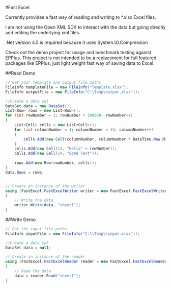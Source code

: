 #Fast Excel

Currently provides a fast way of reading and writing to *.xlsx Excel files.

I am not using the Open XML SDK to interact with the data but going directly and editing the underlying xml files.

.Net version 4.5 is required because it uses System.IO.Compression

Check out the demo project for usage and benchmark testing against EPPlus.
This project is not intended to be a replacement for full featured packages like EPPlus, just light weight fast way of saving data to Excel.

##Read Demo

```C#
// Get your template and output file paths
FileInfo templateFile = new FileInfo("Template.xlsx");
FileInfo outputFile = new FileInfo("C:\Temp\output.xlsx"));

//Create a data set
DataSet data = new DataSet();
List<Row> rows = new List<Row>();
for (int rowNumber = 1; rowNumber < 100000; rowNumber++)
{
    List<Cell> cells = new List<Cell>();
    for (int columnNumber = 1; columnNumber < 13; columnNumber++)
    {
        cells.Add(new Cell(columnNumber, columnNumber * DateTime.Now.Millisecond));
    }
    cells.Add(new Cell(13, "Hello" + rowNumber));
    cells.Add(new Cell(14, "Some Text"));
 
    rows.Add(new Row(rowNumber, cells));
}
data.Rows = rows;


// Create an instance of the writer
using (FastExcel.FastExcelWriter writer = new FastExcel.FastExcelWriter(templateFile, outputFile))
{
    // Write the data
    writer.Write(data, "sheet1");
}
```

##Write Demo

```C#
// Get the input file paths
FileInfo inputFile = new FileInfo("C:\\Temp\\input.xlsx"));

//Create a data set
DataSet data = null;

// Create an instance of the reader
using (FastExcel.FastExcelReader reader = new FastExcel.FastExcelReader(inputFile))
{
    // Read the data
    data = reader.Read("sheet1");
}
```